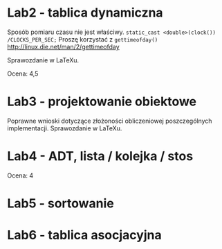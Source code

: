 # Lab2 - tablica dynamiczna

Sposób pomiaru czasu nie jest właściwy.
``static_cast <double>(clock()) /CLOCKS_PER_SEC;``
Proszę korzystać z ``gettimeofday()`` http://linux.die.net/man/2/gettimeofday

Sprawozdanie w LaTeXu.

Ocena: 4,5

# Lab3 - projektowanie obiektowe

Poprawne wnioski dotyczące złożoności obliczeniowej poszczególnych implementacji.
Sprawozdanie w LaTeXu.

# Lab4 - ADT, lista / kolejka / stos

Ocena: 4

# Lab5 - sortowanie

# Lab6 - tablica asocjacyjna
